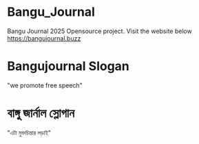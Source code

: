 # Bangu_Journal
Bangu Journal 2025 Opensource project. Visit the website below https://bangujournal.buzz

# Bangujournal Slogan 
"we promote free speech"

# বাঙ্গু জার্নাল স্লোগান
"এটা মুক্তচিন্তার লড়াই"
